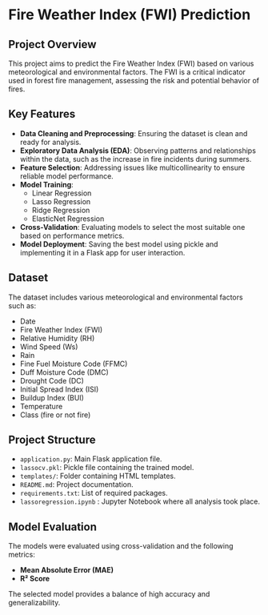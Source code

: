# Fire Weather Index (FWI) Prediction

## Project Overview
This project aims to predict the Fire Weather Index (FWI) based on various meteorological and environmental factors. The FWI is a critical indicator used in forest fire management, assessing the risk and potential behavior of fires.

## Key Features
- **Data Cleaning and Preprocessing**: Ensuring the dataset is clean and ready for analysis.
- **Exploratory Data Analysis (EDA)**: Observing patterns and relationships within the data, such as the increase in fire incidents during summers.
- **Feature Selection**: Addressing issues like multicollinearity to ensure reliable model performance.
- **Model Training**:
  - Linear Regression
  - Lasso Regression
  - Ridge Regression
  - ElasticNet Regression
- **Cross-Validation**: Evaluating models to select the most suitable one based on performance metrics.
- **Model Deployment**: Saving the best model using pickle and implementing it in a Flask app for user interaction.

## Dataset
The dataset includes various meteorological and environmental factors such as:
- Date
- Fire Weather Index (FWI)
- Relative Humidity (RH)
- Wind Speed (Ws)
- Rain
- Fine Fuel Moisture Code (FFMC)
- Duff Moisture Code (DMC)
- Drought Code (DC)
- Initial Spread Index (ISI)
- Buildup Index (BUI)
- Temperature
- Class (fire or not fire)

  
## Project Structure
- `application.py`: Main Flask application file.
- `lassocv.pkl`: Pickle file containing the trained model.
- `templates/`: Folder containing HTML templates.
- `README.md`: Project documentation.
- `requirements.txt`: List of required packages.
- `lassoregression.ipynb` : Jupyter Notebook where all analysis took place.

## Model Evaluation
The models were evaluated using cross-validation and the following metrics:
- **Mean Absolute Error (MAE)**
- **R² Score**

The selected model provides a balance of high accuracy and generalizability.

